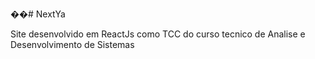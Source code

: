 ��# NextYa

Site desenvolvido em ReactJs como TCC do curso tecnico de Analise e Desenvolvimento de Sistemas  


